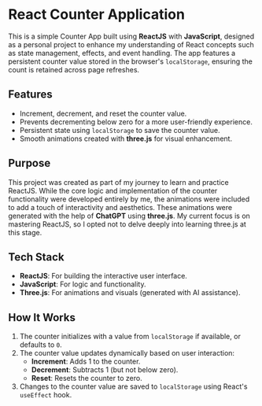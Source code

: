 # React Counter Application

This is a simple Counter App built using **ReactJS** with **JavaScript**, designed as a personal project to enhance my understanding of React concepts such as state management, effects, and event handling. The app features a persistent counter value stored in the browser's `localStorage`, ensuring the count is retained across page refreshes.

## Features

- Increment, decrement, and reset the counter value.
- Prevents decrementing below zero for a more user-friendly experience.
- Persistent state using `localStorage` to save the counter value.
- Smooth animations created with **three.js** for visual enhancement.

## Purpose

This project was created as part of my journey to learn and practice ReactJS. While the core logic and implementation of the counter functionality were developed entirely by me, the animations were included to add a touch of interactivity and aesthetics. These animations were generated with the help of **ChatGPT** using **three.js**. My current focus is on mastering ReactJS, so I opted not to delve deeply into learning three.js at this stage.

## Tech Stack

- **ReactJS**: For building the interactive user interface.
- **JavaScript**: For logic and functionality.
- **Three.js**: For animations and visuals (generated with AI assistance).

## How It Works

1. The counter initializes with a value from `localStorage` if available, or defaults to `0`.
2. The counter value updates dynamically based on user interaction:
   - **Increment**: Adds 1 to the counter.
   - **Decrement**: Subtracts 1 (but not below zero).
   - **Reset**: Resets the counter to zero.
3. Changes to the counter value are saved to `localStorage` using React's `useEffect` hook.
